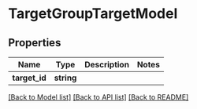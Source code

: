 # TargetGroupTargetModel

## Properties
Name | Type | Description | Notes
------------ | ------------- | ------------- | -------------
**target_id** | **string** |  | 

[[Back to Model list]](../README.md#documentation-for-models) [[Back to API list]](../README.md#documentation-for-api-endpoints) [[Back to README]](../README.md)


